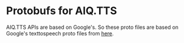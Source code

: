 # Protobufs for AIQ.TTS

AIQ.TTS APIs are based on Google's. So these proto files are based on Google's texttospeech proto files from [here](https://github.com/googleapis/googleapis/blob/73d16795ddc12b45a2ba0204e8772420fe57b4cb/google/cloud/texttospeech/v1/cloud_tts.proto).
